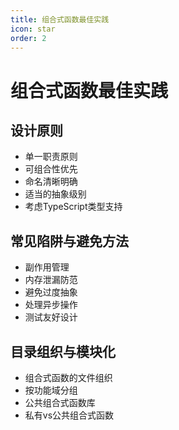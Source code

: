 ```yaml
---
title: 组合式函数最佳实践
icon: star
order: 2
---
```


# 组合式函数最佳实践

## 设计原则
- 单一职责原则
- 可组合性优先
- 命名清晰明确
- 适当的抽象级别
- 考虑TypeScript类型支持

## 常见陷阱与避免方法
- 副作用管理
- 内存泄漏防范
- 避免过度抽象
- 处理异步操作
- 测试友好设计

## 目录组织与模块化
- 组合式函数的文件组织
- 按功能域分组
- 公共组合式函数库
- 私有vs公共组合式函数

